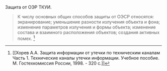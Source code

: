 Защита от ОЭР ТКУИ.
>К числу основных общих способов защиты от ОЭСР относятся:
> экранирование;
>  уменьшение разности излучения объекта и фона;
>  изменение параметров излучения и формы объекта;
>  изменение состава и взаимного расположения объектов;
>  создания активных помех.
>  [^1] 


[^1]:[[Хорев А.А. Защита информации от утечки по техническим каналам Часть 1. Технические каналы утечки информации. Учебное пособие. М. Гостехкомиссия России, 1998. - 320 с.]]
